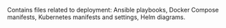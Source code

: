 Contains files related to deployment: Ansible playbooks, Docker Compose manifests, Kubernetes manifests and settings, Helm diagrams.